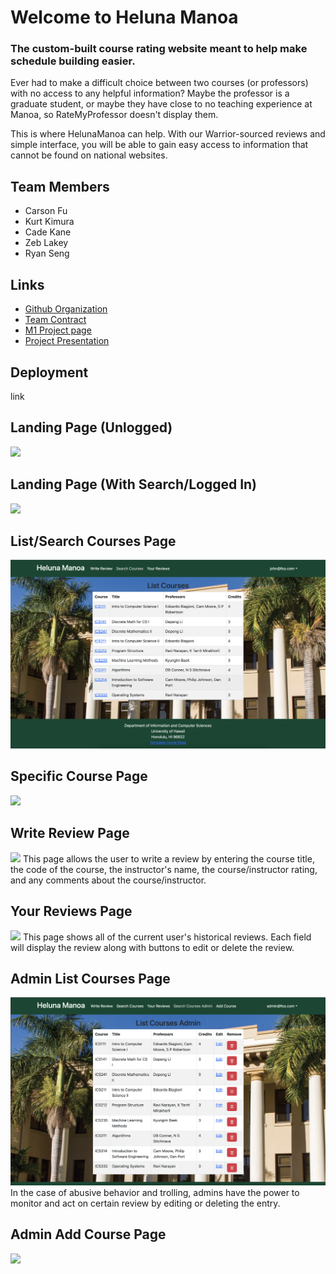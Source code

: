 # Welcome to Heluna Manoa

### The custom-built course rating website meant to help make schedule building easier.

Ever had to make a difficult choice between two courses (or professors) with no access to any helpful information? Maybe the professor is a graduate student, or maybe they have close to no teaching experience at Manoa, so RateMyProfessor doesn't display them.

This is where HelunaManoa can help. With our Warrior-sourced reviews and simple interface, you will be able to gain easy access to information that cannot be found on national websites.
## Team Members
- Carson Fu
- Kurt Kimura
- Cade Kane
- Zeb Lakey
- Ryan Seng
## Links
- [Github Organization](https://github.com/heluna-manoa)
- [Team Contract](https://docs.google.com/document/d/12twXzM_kbYR9SQWyv-C6Nzfe04kZUe1oB3TTHs8LCSo/edit)
- [M1 Project page](https://github.com/orgs/heluna-manoa/projects/1)
- [Project Presentation](https://docs.google.com/presentation/d/1cNOeQgEP03B-rQ20OXL9z2knQaNhdSBpdU4lwtChcpQ/edit#slide=id.g298e20f8316_1_18)
## Deployment
link

## Landing Page (Unlogged)
<img src="doc/landing-unlogged.png">

## Landing Page (With Search/Logged In)
<img src="doc/landing-logged.png">

## List/Search Courses Page
<img src="doc/list-courses.png">

## Specific Course Page
<img src="doc/specific-course.png">

## Write Review Page
<img src="doc/write-review.png">
This page allows the user to write a review by entering the course title, the code of the course, the instructor's name, the course/instructor rating, and any comments about the course/instructor.

## Your Reviews Page
<img src="doc/your-reviews.png">
This page shows all of the current user's historical reviews. Each field will display the review along with buttons to edit or delete the review.

## Admin List Courses Page
<img src="doc/list-courses-admin.png">
In the case of abusive behavior and trolling, admins have the power to monitor and act on certain review by editing or deleting the entry.

## Admin Add Course Page
<img src="doc/add-course-admin.png">

